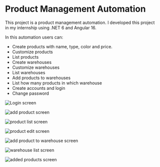 # Product Management Automation
This project is a product management automation. I developed this project in my internship using .NET 6 and Angular 16.

In this automation users can:
- Create products with name, type, color and price.
- Customize products
- List products
- Create warehouses
- Customize warehouses
- List warehouses
- Add products to warehouses
- List how many products in which warehouse
- Create accounts and login
- Change password

![Login screen](https://github.com/ArkhenRei/Product-Management-Automation/assets/40789520/24ca3701-8621-4909-b356-5f95f0246870)

![add product screen](https://github.com/ArkhenRei/Product-Management-Automation/assets/40789520/a0c7ee9e-e1a2-419b-b40d-24c2351864ad)

![product list screen](https://github.com/ArkhenRei/Product-Management-Automation/assets/40789520/c6257867-10ff-46d7-83bc-06599a5017d8)

![product edit screen](https://github.com/ArkhenRei/Product-Management-Automation/assets/40789520/f345db57-08ce-4509-b1c2-ad6c4e55615d)

![add product to warehouse screen](https://github.com/ArkhenRei/Product-Management-Automation/assets/40789520/84efe5bf-634f-44dd-9682-028c1ced3701)

![warehouse list screen](https://github.com/ArkhenRei/Product-Management-Automation/assets/40789520/44b50e96-a075-4302-8bc9-d63b332b2875)

![added products screen](https://github.com/ArkhenRei/Product-Management-Automation/assets/40789520/10a8c3fe-d45c-4577-8ae8-76426b60d0d7)
